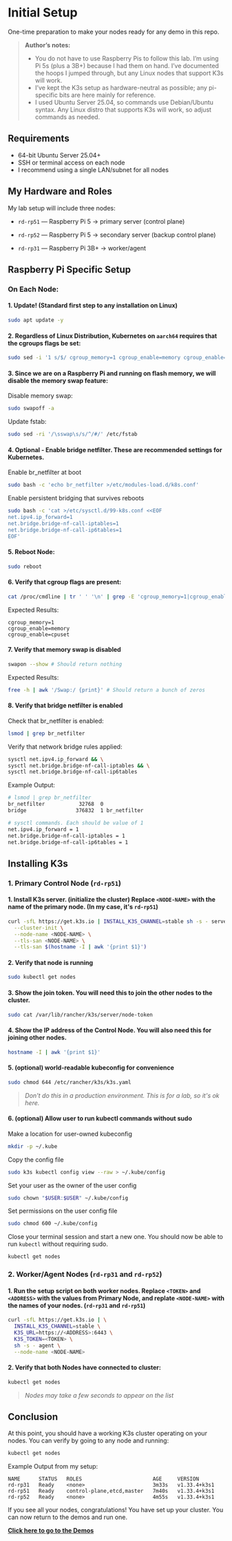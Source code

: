 # Initial Setup

One-time preparation to make your nodes ready for any demo in this repo.

> **Author’s notes:**  
>- You do not have to use Raspberry Pis to follow this lab. I’m using Pi 5s (plus a 3B+) because I had them on hand. I’ve documented the hoops I jumped through, but any Linux nodes that support K3s will work.  
>- I’ve kept the K3s setup as hardware-neutral as possible; any pi-specific bits are here mainly for reference.  
>- I used Ubuntu Server 25.04, so commands use Debian/Ubuntu syntax. Any Linux distro that supports K3s will work, so adjust commands as needed.


## Requirements

- 64-bit Ubuntu Server 25.04+
- SSH or terminal access on each node
- I recommend using a single LAN/subnet for all nodes

## My Hardware and Roles

My lab setup will include three nodes:

- `rd-rp51` — Raspberry Pi 5 → primary server (control plane)

- `rd-rp52` — Raspberry Pi 5 → secondary server (backup control plane)

- `rd-rp31` — Raspberry Pi 3B+ → worker/agent

## Raspberry Pi Specific Setup

### On Each Node:

#### 1. Update! (Standard first step to any installation on Linux)
```bash
sudo apt update -y
```

#### 2. Regardless of Linux Distribution, Kubernetes on `aarch64` requires that the cgroups flags be set:
```bash
sudo sed -i '1 s/$/ cgroup_memory=1 cgroup_enable=memory cgroup_enable=cpuset/' /boot/firmware/cmdline.txt
```

#### 3. Since we are on a Raspberry Pi and running on flash memory, we will disable the memory swap feature:
Disable memory swap:
```bash
sudo swapoff -a
```

Update fstab:
```bash
sudo sed -ri '/\sswap\s/s/^/#/' /etc/fstab
```

#### 4. Optional - Enable bridge netfilter. These are recommended settings for Kubernetes.
Enable br_netfilter at boot
```bash
sudo bash -c 'echo br_netfilter >/etc/modules-load.d/k8s.conf'
```

Enable persistent bridging that survives reboots
```bash
sudo bash -c 'cat >/etc/sysctl.d/99-k8s.conf <<EOF
net.ipv4.ip_forward=1
net.bridge.bridge-nf-call-iptables=1
net.bridge.bridge-nf-call-ip6tables=1
EOF'
```

#### 5. Reboot Node:
```bash
sudo reboot
```

#### 6. Verify that cgroup flags are present:
```bash
cat /proc/cmdline | tr ' ' '\n' | grep -E 'cgroup_memory=1|cgroup_enable=memory|cgroup_enable=cpuset'
```
Expected Results:
```text
cgroup_memory=1
cgroup_enable=memory
cgroup_enable=cpuset
```

#### 7. Verify that memory swap is disabled
```bash
swapon --show # Should return nothing
```
Expected Results:
```bash
free -h | awk '/Swap:/ {print}' # Should return a bunch of zeros
```

#### 8. Verify that bridge netfilter is enabled
Check that br_netfilter is enabled:
```bash
lsmod | grep br_netfilter
```

Verify that network bridge rules applied:
```bash
sysctl net.ipv4.ip_forward && \
sysctl net.bridge.bridge-nf-call-iptables && \
sysctl net.bridge.bridge-nf-call-ip6tables
```

Example Output:
```bash
# lsmod | grep br_netfilter
br_netfilter           32768  0
bridge                376832  1 br_netfilter

# sysctl commands. Each should be value of 1
net.ipv4.ip_forward = 1
net.bridge.bridge-nf-call-iptables = 1
net.bridge.bridge-nf-call-ip6tables = 1
```

## Installing K3s

### 1. Primary Control Node (`rd-rp51`)

#### 1. Install K3s server. (initialize the cluster) Replace `<NODE-NAME>` with the name of the primary node. (In my case, it's `rd-rp51`)
```bash
curl -sfL https://get.k3s.io | INSTALL_K3S_CHANNEL=stable sh -s - server \
  --cluster-init \
  --node-name <NODE-NAME> \
  --tls-san <NODE-NAME> \
  --tls-san $(hostname -I | awk '{print $1}')
```

#### 2. Verify that node is running
```bash
sudo kubectl get nodes
```

#### 3. Show the join token. You will need this to join the other nodes to the cluster.
```bash
sudo cat /var/lib/rancher/k3s/server/node-token
```

#### 4. Show the IP address of the Control Node. You will also need this for joining other nodes.
```bash
hostname -I | awk '{print $1}'
```

#### 5. (optional) world-readable kubeconfig for convenience
```bash
sudo chmod 644 /etc/rancher/k3s/k3s.yaml
```
>*Don't do this in a production environment. This is for a lab, so it's ok here.*

#### 6. (optional) Allow user to run kubectl commands without sudo
Make a location for user-owned kubeconfig
```bash
mkdir -p ~/.kube
```
Copy the config file
```bash
sudo k3s kubectl config view --raw > ~/.kube/config
```
Set your user as the owner of the user config
```bash
sudo chown "$USER:$USER" ~/.kube/config
```
Set permissions on the user config file
```bash
sudo chmod 600 ~/.kube/config
```

Close your terminal session and start a new one. You should now be able to run `kubectl` without requiring sudo.
```bash
kubectl get nodes
```

### 2. Worker/Agent Nodes (`rd-rp31` and `rd-rp52`)

#### 1. Run the setup script on both worker nodes. Replace `<TOKEN>` and `<ADDRESS>` with the values from Primary Node, and replate `<NODE-NAME>` with the names of your nodes. (`rd-rp31` and `rd-rp51`)
```bash
curl -sfL https://get.k3s.io | \
  INSTALL_K3S_CHANNEL=stable \
  K3S_URL=https://<ADDRESS>:6443 \
  K3S_TOKEN=<TOKEN> \
  sh -s - agent \
  --node-name <NODE-NAME>
```

#### 2. Verify that both Nodes have connected to cluster:
```bash
kubectl get nodes
```
>*Nodes may take a few seconds to appear on the list*

## Conclusion

At this point, you should have a working K3s cluster operating on your nodes. You can verify by going to any node and running:
```bash
kubectl get nodes
```

Example Output from my setup:
```text
NAME      STATUS   ROLES                       AGE     VERSION
rd-rp31   Ready    <none>                      3m33s   v1.33.4+k3s1
rd-rp51   Ready    control-plane,etcd,master   7m40s   v1.33.4+k3s1
rd-rp52   Ready    <none>                      4m55s   v1.33.4+k3s1
```

If you see all your nodes, congratulations! You have set up your cluster. You can now return to the demos and run one.

[**Click here to go to the Demos**](../README.md#demos)